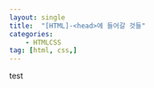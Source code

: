 ```yaml
---
layout: single
title:  "[HTML]-<head>에 들어갈 것들"
categories:
    - HTMLCSS
tag: [html, css,]
---
```


test